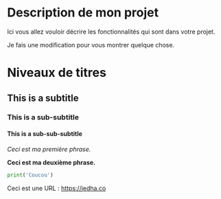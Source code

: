 # Description de mon projet

Ici vous allez vouloir décrire les fonctionnalités qui sont dans votre projet.

Je fais une modification pour vous montrer quelque chose.

# Niveaux de titres
## This is a subtitle
### This is a sub-subtitle
#### This is a sub-sub-subtitle

_Ceci est ma première phrase._

**Ceci est ma deuxième phrase.**

```python
print('Coucou')
```

Ceci est une URL : https://jedha.co 